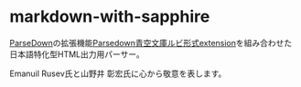 # markdown-with-sapphire

[ParseDown](https://github.com/erusev/parsedown)の拡張機能[Parsedown青空文庫ルビ形式extension](https://github.com/noisan/parsedown-rubytext)を組み合わせた日本語特化型HTML出力用パーサー。

Emanuil Rusev氏と山野井 彰宏氏に心から敬意を表します。
